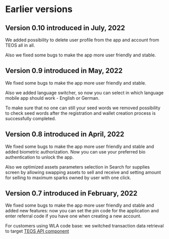 # Earlier versions

## Version 0.10 introduced in July, 2022

We added possibility to delete user profile from the app and account from TEOS all in all.

Also we fixed some bugs to make the app more user friendly and stable.

## Version 0.9 introduced in May, 2022

We fixed some bugs to make the app more user friendly and stable.&#x20;

Also we added language switcher, so now you can select in which language mobile app should work - English or German.&#x20;

To make sure that no one can still your seed words we removed possibility to check seed words after the registration and wallet creation process is successfully completed.

## Version 0.8 introduced in April, 2022

We fixed some bugs to make the app more user friendly and stable and added biometric authorization. Now you can use your preferred bio authentication to unlock the app.

Also we optimized assets parameters selection in Search for supplies screen by allowing swapping assets to sell and receive and setting amount for selling to maximum sparks owned by user with one click.

## Version 0.7 introduced in February, 2022

We fixed some bugs to make the app more user friendly and stable and added new features: now you can set the pin code for the application and enter referral code if you have one when creating a new account.

For customers using WLA code base: we switched transaction data retrieval to target [TEOS API component](http://127.0.0.1:5000/o/ZaeNizhnU47lCcTSk7wB/s/-McAKJLTTEmlfBIFJ-85/)
